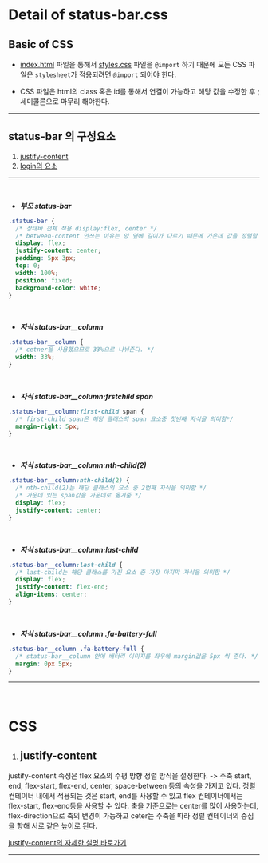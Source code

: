 # Detail of status-bar.css

## Basic of CSS

- [index.html](https://github.com/dudwns9331/WebStudy/blob/master/kokoa-clone/Details/detail_html/index.md) 파일을 통해서 [styles.css](https://github.com/dudwns9331/WebStudy/blob/master/kokoa-clone/Details/detail_css/styles.md) 파일을 `@import` 하기 때문에 모든 CSS 파일은 `stylesheet`가 적용되려면 `@import` 되어야 한다.

- CSS 파일은 html의 class 혹은 id를 통해서 연결이 가능하고 해당 값을 수정한 후 ; 세미콜론으로 마무리 해야한다.

---

## **status-bar 의 구성요소**

1. [justify-content](#justify-content)
2. [login의 요소](https://github.com/dudwns9331/WebStudy/blob/master/kokoa-clone/Details/detail_css/screens/login.md)

---

<br/>

- _**부모 status-bar**_

```css
.status-bar {
  /* 상태바 전체 적용 display:flex, center */
  /* between-content 안쓰는 이유는 양 옆에 길이가 다르기 때문에 가운데 값을 정렬할 수 없음 */
  display: flex;
  justify-content: center;
  padding: 5px 3px;
  top: 0;
  width: 100%;
  position: fixed;
  background-color: white;
}
```

<br/>

- _**자식 status-bar\_\_column**_

```css
.status-bar__column {
  /* cetner을 사용했으므로 33%으로 나눠준다. */
  width: 33%;
}
```

<br/>

- _**자식 status-bar\_\_column:frstchild span**_

```css
.status-bar__column:first-child span {
  /* first-child span은 해당 클래스의 span 요소중 첫번째 자식을 의미함*/
  margin-right: 5px;
}
```

<br/>

- _**자식 status-bar\_\_column:nth-child(2)**_

```css
.status-bar__column:nth-child(2) {
  /* nth-child(2)는 해당 클래스의 요소 중 2번째 자식을 의미함 */
  /* 가운데 있는 span값을 가운데로 옮겨줌 */
  display: flex;
  justify-content: center;
}
```

<br/>

- _**자식 status-bar\_\_column:last-child**_

```css
.status-bar__column:last-child {
  /* last-child는 해당 클래스를 가진 요소 중 가장 마지막 자식을 의미함 */
  display: flex;
  justify-content: flex-end;
  align-items: center;
}
```

<br/>

- _**자식 status-bar\_\_column .fa-battery-full**_

```css
.status-bar__column .fa-battery-full {
  /* status-bar__column 안에 배터리 이미지를 좌우에 margin값을 5px 씩 준다. */
  margin: 0px 5px;
}
```

---

<br/>

# CSS

1. ## justify-content

justify-content 속성은 flex 요소의 수평 방향 정렬 방식을 설정한다. -> 주축
start, end, flex-start, flex-end, center, space-between 등의 속성을 가지고 있다. 정렬 컨테이너 내에서 적용되는 것은 start, end를 사용할 수 있고 flex 컨테이너에서는 flex-start, flex-end등을 사용할 수 있다. 축을 기준으로는 center를 많이 사용하는데, flex-direction으로 축의 변경이 가능하고 ceter는 주축을 따라 정렬 컨테이너의 중심을 향해 서로 같은 높이로 된다.

[justify-content의 자세한 설명 바로가기](https://developer.mozilla.org/en-US/docs/Web/CSS/justify-content)

---
